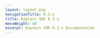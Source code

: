 ```yaml
---
layout: layout.pug
navigationTitle: 0.3.x
title: Kaptain SDK 0.3.x
menuWeight: 40
excerpt: Kaptain SDK 0.3.x Documentation
---
```

